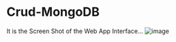 # Crud-MongoDB
It is the Screen Shot of the Web App Interface...
![image](https://github.com/Suman8271/Crud-MongoDB/assets/92040118/de2d577c-cbd4-4496-8113-e39ab2292b3e)

